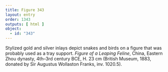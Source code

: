 ```yaml
---
title: Figure 343
layout: entry
order: 1343
outputs: [ html ]
object:
  - id: "343"
---
```


Stylized gold and silver inlays depict snakes and birds on a figure that was probably used as a tray support. *Figure of a Leaping Feline*, China, Eastern Zhou dynasty, 4th–3rd century BCE, H. 23 cm (British Museum, 1883, donated by Sir Augustus Wollaston Franks, inv. 1020.5).
